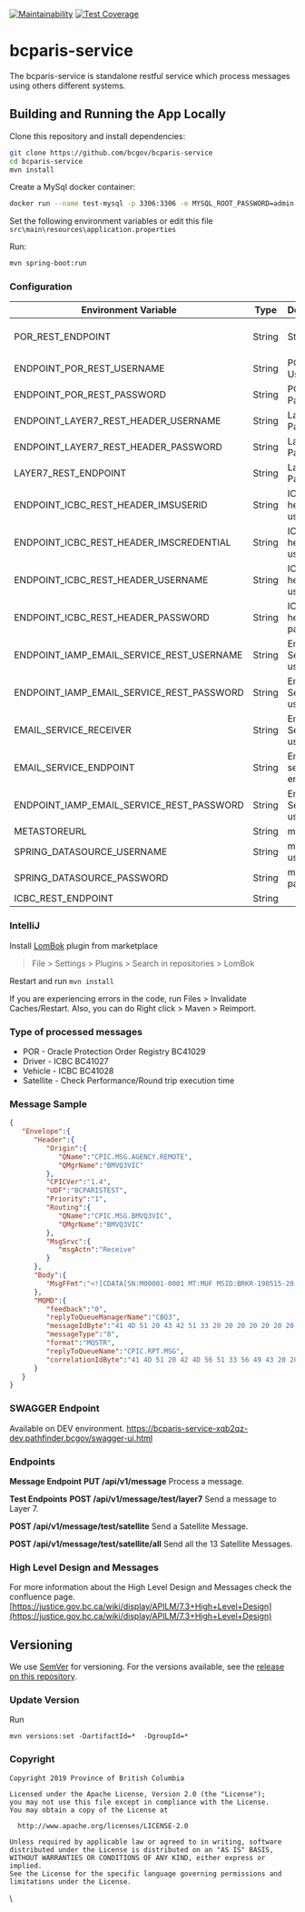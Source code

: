 [![Maintainability](https://api.codeclimate.com/v1/badges/583acc1aa9817b970872/maintainability)](https://codeclimate.com/github/bcgov/bcparis-service/maintainability) [![Test Coverage](https://api.codeclimate.com/v1/badges/583acc1aa9817b970872/test_coverage)](https://codeclimate.com/github/bcgov/bcparis-service/test_coverage)

# bcparis-service

The bcparis-service is standalone restful service which process messages using others different systems.

## Building and Running the App Locally

Clone this repository and install dependencies:

```bash
git clone https://github.com/bcgov/bcparis-service
cd bcparis-service
mvn install
```

Create a MySql docker container:

```bash
docker run --name test-mysql -p 3306:3306 -e MYSQL_ROOT_PASSWORD=admin -e MYSQL_DATABASE=metastore -d mysql:latest
```

Set the following environment variables or edit this file `src\main\resources\application.properties`

Run:

```bash
mvn spring-boot:run
```

### Configuration

| Environment Variable | Type | Description | Notes |
| --- | --- | --- | --- |
| POR_REST_ENDPOINT | String | String | POR Rest Endpoint | |
| ENDPOINT_POR_REST_USERNAME | String | POR ORDS UserName | |
| ENDPOINT_POR_REST_PASSWORD | String | POR ORDS Password | |
| ENDPOINT_LAYER7_REST_HEADER_USERNAME | String | Layer7 Mq Password | |
| ENDPOINT_LAYER7_REST_HEADER_PASSWORD | String | Layer7 Mq Password | |
| LAYER7_REST_ENDPOINT | String | Layer 7 Mq Password | |
| ENDPOINT_ICBC_REST_HEADER_IMSUSERID | String | ICBC headers userId | |
| ENDPOINT_ICBC_REST_HEADER_IMSCREDENTIAL | String | ICBC headers userId | |
| ENDPOINT_ICBC_REST_HEADER_USERNAME | String | ICBC headers username | |
| ENDPOINT_ICBC_REST_HEADER_PASSWORD | String | ICBC headers password | |
| ENDPOINT_IAMP_EMAIL_SERVICE_REST_USERNAME | String | Email Service username | |
| ENDPOINT_IAMP_EMAIL_SERVICE_REST_PASSWORD | String | Email Service username | |
| EMAIL_SERVICE_RECEIVER | String | Email Service username | |
| EMAIL_SERVICE_ENDPOINT | String | Email service endpont | |
| ENDPOINT_IAMP_EMAIL_SERVICE_REST_PASSWORD | String | Email Service username | |
| METASTOREURL | String | mysql host | |
| SPRING_DATASOURCE_USERNAME | String | mysql username | |
| SPRING_DATASOURCE_PASSWORD | String | mysql password | |
| ICBC_REST_ENDPOINT | String | | |

### IntelliJ

Install [LomBok](https://projectlombok.org/) plugin from marketplace

> File > Settings > Plugins > Search in repositories > LomBok

Restart and run `mvn install`

If you are experiencing errors in the code, run Files > Invalidate Caches/Restart. Also, you can do Right click > Maven > Reimport.

### Type of processed messages

- POR - Oracle Protection Order Registry BC41029
- Driver - ICBC BC41027
- Vehicle - ICBC BC41028
- Satellite - Check Performance/Round trip execution time

### Message Sample

```json
{
   "Envelope":{
      "Header":{
         "Origin":{
            "QName":"CPIC.MSG.AGENCY.REMOTE",
            "QMgrName":"BMVQ3VIC"
         },
         "CPICVer":"1.4",
         "UDF":"BCPARISTEST",
         "Priority":"1",
         "Routing":{
            "QName":"CPIC.MSG.BMVQ3VIC",
            "QMgrName":"BMVQ3VIC"
         },
         "MsgSrvc":{
            "msgActn":"Receive"
         }
      },
      "Body":{
         "MsgFFmt":"<![CDATA[SN:M00001-0001 MT:MUF MSID:BRKR-190515-20:02:21 FROM:BC41127 TO:BC41027 TEXT:RE: 8372\nHC IC80300\nBC41027 \nBC41028\nSNME:SMITH/G1:JANE/G2:MARY/DOB:19000101/SEX:F\n\n2019051520022120190515200221\n]]>"
      },
      "MQMD":{
         "feedback":"0",
         "replyToQueueManagerName":"CBQ3",
         "messageIdByte":"41 4D 51 20 43 42 51 33 20 20 20 20 20 20 20 20 D9 BF 03 5D 85 20 6E 23",
         "messageType":"8",
         "format":"MQSTR",
         "replyToQueueName":"CPIC.RPT.MSG",
         "correlationIdByte":"41 4D 51 20 42 4D 56 51 33 56 49 43 20 20 20 20 5D 0A D2 81 20 38 61 02"
      }
   }
}
```

### SWAGGER Endpoint

Available on DEV environment.
https://bcparis-service-xqb2qz-dev.pathfinder.bcgov/swagger-ui.html

### Endpoints

**Message Endpoint**
**PUT /api/v1/message**
Process a message.

**Test Endpoints**
**POST /api/v1/message/test/layer7**
Send a message to Layer 7.

**POST /api/v1/message/test/satellite**
Send a Satellite Message.

**POST /api/v1/message/test/satellite/all**
Send all the 13 Satellite Messages.

### High Level Design and Messages

For more information about the High Level Design  and Messages check the confluence page.
[https://justice.gov.bc.ca/wiki/display/APILM/7.3+High+Level+Design](https://justice.gov.bc.ca/wiki/display/APILM/7.3+High+Level+Design)

## Versioning

We use [SemVer](http://semver.org/) for versioning. For the versions available, see the [release on this repository](https://github.com/bcgov/bcparis-service/releases). 

### Update Version

Run

```
mvn versions:set -DartifactId=*  -DgroupId=*
```

### Copyright

 ```
Copyright 2019 Province of British Columbia

Licensed under the Apache License, Version 2.0 (the "License");
you may not use this file except in compliance with the License.
You may obtain a copy of the License at 

   http://www.apache.org/licenses/LICENSE-2.0

Unless required by applicable law or agreed to in writing, software
distributed under the License is distributed on an "AS IS" BASIS,
WITHOUT WARRANTIES OR CONDITIONS OF ANY KIND, either express or implied.
See the License for the specific language governing permissions and
limitations under the License.
```
\
